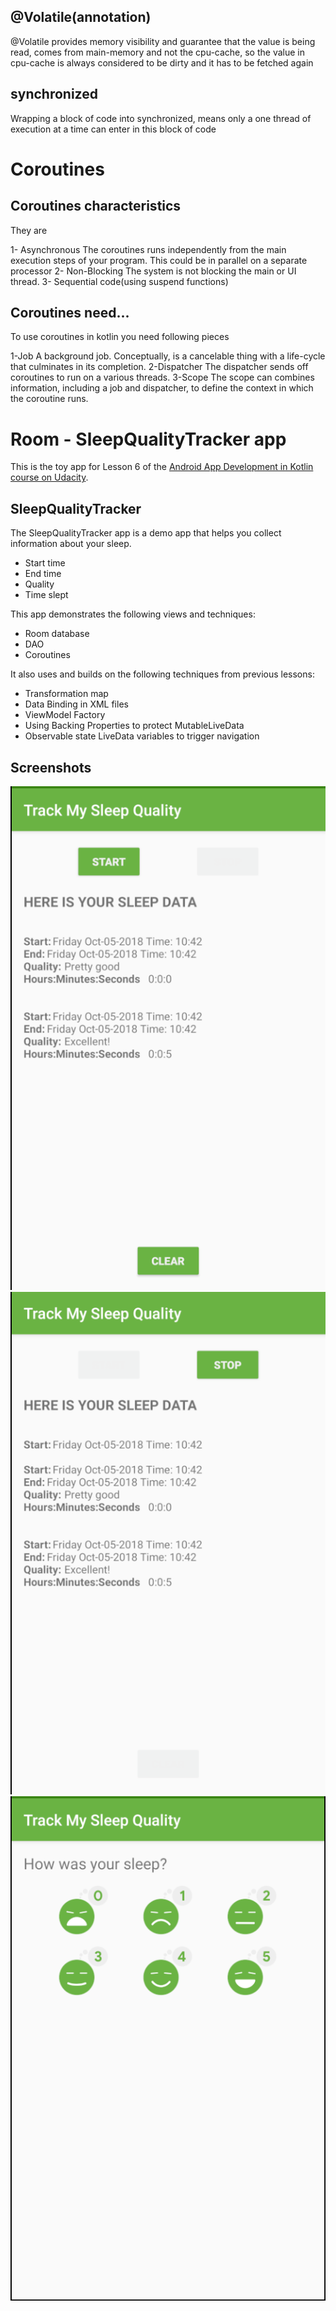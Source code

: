 ## @Volatile(annotation)
@Volatile provides memory visibility and guarantee that the value is being read,
comes from main-memory and not the cpu-cache, so the value in cpu-cache is always
considered to be dirty and it has to be fetched again

## synchronized
Wrapping a block of code into synchronized, means only a one thread of execution at a time can enter in this block of code

# Coroutines

## Coroutines characteristics
They are 

1- Asynchronous
    The coroutines runs independently from the main execution steps of your program. This could be in parallel on a separate processor
2- Non-Blocking
    The system is not blocking the main or UI thread.
3- Sequential code(using suspend functions)

## Coroutines need...

To use coroutines in kotlin you need following pieces

1-Job
    A background job. Conceptually, is a cancelable thing with a life-cycle that culminates in its completion.
2-Dispatcher
    The dispatcher sends off coroutines to run on a various threads.
3-Scope
    The scope can combines information, including a job and dispatcher, to define the context in which the coroutine runs.

# Room - SleepQualityTracker app

This is the toy app for Lesson 6 of the [Android App Development in Kotlin course on Udacity](https://www.udacity.com/course/???).

## SleepQualityTracker

The SleepQualityTracker app is a demo app that helps you collect information about your sleep. 
* Start time
* End time
* Quality
* Time slept

This app demonstrates the following views and techniques:
* Room database
* DAO
* Coroutines

It also uses and builds on the following techniques from previous lessons:
* Transformation map
* Data Binding in XML files
* ViewModel Factory
* Using Backing Properties to protect MutableLiveData
* Observable state LiveData variables to trigger navigation


## Screenshots

![Screenshot1](screenshots/sleep_quality_tracker_start.png)
![Screenshot2](screenshots/sleep_quality_tracker_stop.png)
![Screenshot3](screenshots/sleep_quality_tracker_quality.png)

